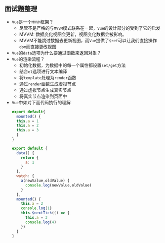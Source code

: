 ## 面试题整理

* `Vue`是一个`MVVM`框架？
  * 尽管不是严格的与`MVVM`模式联系在一起，`Vue`的设计部分的受到了它的启发
  * MVVM: 数据变化视图会更新，视图变化数据会被影响。
  * MVVM不能跳过数据去更新视图，而`Vue`提供了`$ref`可以让我们直接操作`dom`而直接更改视图
* `Vue`的`data`选项为什么要通过函数来返回对象？
* `Vue`的渲染流程？
  * 初始化数据，为数据中的每一个属性都设置`set/get`方法
  * 结合`el`选项进行文本编译
  * 将`template`处理为`render`函数
  * 通过`render`函数生成虚拟节点
  * 通过虚拟节点生成真实节点
  * 将真实节点渲染到页面中
* `Vue`中如对下面代码执行的理解
  ```javascript
  export default{
    mounted() {
    this.a = 1
    this.a = 2
    this.a = 3
    }
  }
  ```
  ```javascript
  export default {
    data() {
      return {
        a: 1
      } 
    },
    watch: {
      a(newValue,oldValue) {
        console.log(newValue,oldValue)
      }
    },
    mounted() {
      this.a = 2
      console.log(1)
      this.$nextTick(() => {
        this.a = 3
        console.log(4)
      })
    }
  }
  ```
